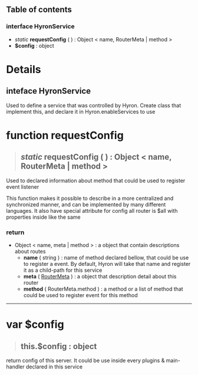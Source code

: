 ## **Table of contents**

### interface **HyronService**

-   *static* **requestConfig** ( ) : Object < name, RouterMeta | method >
-   **$config** : object

# **Details**

## inteface **HyronService**

Used to define a service that was controlled by Hyron. Create class that implement this, and declare it in Hyron.enableServices to use

# function requestConfig

> ## *static* **requestConfig** ( ) :  Object < name, RouterMeta | method >

Used to declared information about method that could be used to register event listener

This function makes it possible to describe in a more centralized and synchronized manner, and can be implemented by many different languages. It also have special attribute for config all router is $all with properties inside like the same

### **return**

 - Object < name, meta | method > : a object that contain descriptions about routes
    - **name** ( string ) : name of method declared bellow, that could be use to register a event. By default, Hyron will take that name and register it as a child-path for this service
    - **meta** ( [RouterMeta](./RouterMeta.md) ) : a object that description detail about this router
    - **method** ( RouterMeta.method ) : a method or a list of method that could be used to register event for this method

---

# var $config

> ## this.**$config** : object

return config of this server. It could be use inside every plugins & main-handler declared in this service

